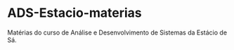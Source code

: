 # ADS-Estacio-materias
Matérias do curso de Análise e Desenvolvimento de Sistemas da Estácio de Sá.
